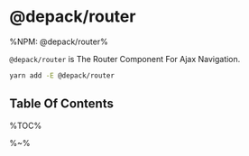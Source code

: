 # @depack/router

%NPM: @depack/router%

`@depack/router` is The Router Component For Ajax Navigation.

```sh
yarn add -E @depack/router
```

## Table Of Contents

%TOC%

%~%